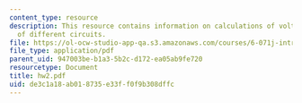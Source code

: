 ```yaml
---
content_type: resource
description: This resource contains information on calculations of voltage and resistance
  of different circuits.
file: https://ol-ocw-studio-app-qa.s3.amazonaws.com/courses/6-071j-introduction-to-electronics-signals-and-measurement-spring-2006/de3c1a18ab018735e33ff0f9b308dffc_hw2.pdf
file_type: application/pdf
parent_uid: 947003be-b1a3-5b2c-d172-ea05ab9fe720
resourcetype: Document
title: hw2.pdf
uid: de3c1a18-ab01-8735-e33f-f0f9b308dffc
---
```

